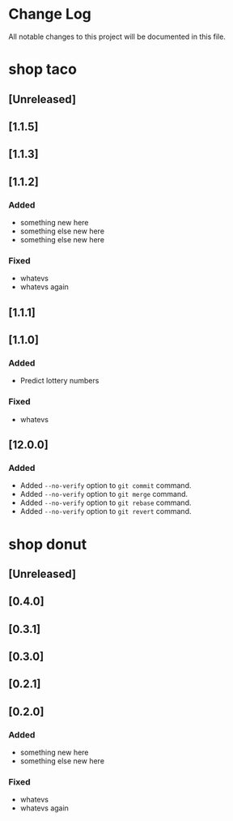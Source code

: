 # Change Log

All notable changes to this project will be documented in this file.

# shop taco
## [Unreleased] 

## [1.1.5] 

## [1.1.3] 

## [1.1.2] 
### Added
- something new here
- something else new here
- something else new here

### Fixed
- whatevs
- whatevs again

## [1.1.1] 

## [1.1.0] 
### Added
- Predict lottery numbers
### Fixed
- whatevs
  
## [12.0.0]

### Added
- Added `--no-verify` option to `git commit` command.
- Added `--no-verify` option to `git merge` command.
- Added `--no-verify` option to `git rebase` command.
- Added `--no-verify` option to `git revert` command.


# shop donut
## [Unreleased] 


## [0.4.0] 

## [0.3.1] 

## [0.3.0] 

## [0.2.1] 

## [0.2.0]
### Added
- something new here
- something else new here

### Fixed
- whatevs
- whatevs again
